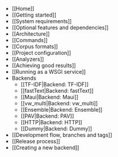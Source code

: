 * [[Home]]
* [[Getting started]]
* [[System requirements]]
* [[Optional features and dependencies]]
* [[Architecture]]
* [[Commands]]
* [[Corpus formats]]
* [[Project configuration]]
* [[Analyzers]]
* [[Achieving good results]]
* [[Running as a WSGI service]]
* Backends
  * [[TF-IDF|Backend: TF-IDF]]
  * [[fastText|Backend: fastText]]
  * [[Maui|Backend: Maui]]
  * [[vw_multi|Backend: vw_multi]]
  * [[Ensemble|Backend: Ensemble]]
  * [[PAV|Backend: PAV]]
  * [[HTTP|Backend: HTTP]]
  * [[Dummy|Backend: Dummy]]
* [[Development flow, branches and tags]]
* [[Release process]]
* [[Creating a new backend]]